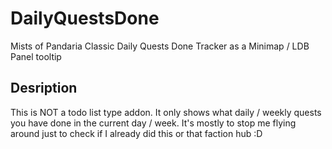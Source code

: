 # DailyQuestsDone
Mists of Pandaria Classic Daily Quests Done Tracker as a Minimap / LDB Panel tooltip

## Desription
This is NOT a todo list type addon.
It only shows what daily / weekly quests you have done in the current day / week.
It's mostly to stop me flying around just to check if I already did this or that faction hub :D
